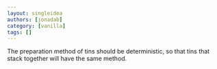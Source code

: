 ```yaml
---
layout: singleidea
authors: [jonadab]
category: [vanilla]
tags: []
---
```

The preparation method of tins should be deterministic, so that tins that stack together will have the same method.
